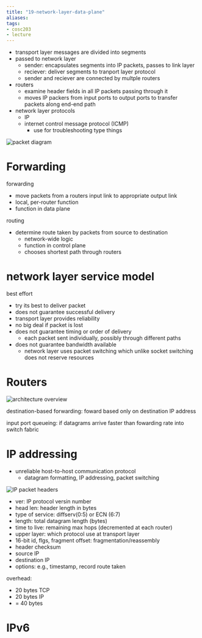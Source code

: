 ```yaml
---
title: "19-network-layer-data-plane"
aliases: 
tags: 
- cosc203
- lecture
---
```


- transport layer messages are divided into segments
- passed to network layer
	- sender: encapsulates segments into IP packets, passes to link layer
	- reciever: deliver segments to tranport layer protocol
	- sender and reciever are connected by multple routers
- routers
	- examine header fields in all IP packets passing through it
	- moves IP packers from input ports to output ports to transfer packets along end-end path
- network layer protocols
	- IP
	- internet control message protocol (ICMP)
		- use for troubleshooting type things

![packet diagram](https://i.imgur.com/Y9ue6gE.png)

# Forwarding
forwarding
- move packets from a routers input link to appropriate output link
- local, per-router function
- function in data plane

routing
- determine route taken by packets from source to destination
	- network-wide logic
	- function in control plane
	- chooses shortest path through routers

# network layer service model
best effort
- try its best to deliver packet
- does not guarantee successful delivery
- transport layer provides reliability
- no big deal if packet is lost
- does not guarantee timing or order of delivery
	- each packet sent individually, possibly through different paths
- does not guarantee bandwidth available
	- network layer uses packet switching which unlike socket switching does not reserve resources

# Routers
![architecture overview](https://i.imgur.com/fNTeZnZ.png)

destination-based forwarding: foward based only on destination IP address

input port queueing: if datagrams arrive faster than fowarding rate into switch fabric

# IP addressing
- unreliable host-to-host communication protocol
	- datagram formatting, IP addressing, packet switching

![IP packet headers](https://i.imgur.com/2ehI0Kq.png)
- ver: IP protocol versin number
- head len: header length in bytes
- type of service: diffserv(0:5) or ECN (6:7)
- length: total datagram length (bytes)
- time to live: remaining max hops (decremented at each router)
- upper layer: which protocol use at transport layer
- 16-bit id, flgs, fragment offset: fragmentation/reassembly
- header checksum
- source IP
- destination IP
- options: e.g., timestamp, record route taken

overhead:
- 20 bytes TCP
- 20 bytes IP
- = 40 bytes 

# IPv6